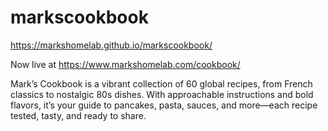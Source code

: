 # markscookbook

https://markshomelab.github.io/markscookbook/

Now live at https://www.markshomelab.com/cookbook/

Mark’s Cookbook is a vibrant collection of 60 global recipes, from French classics to nostalgic 80s dishes. With approachable instructions and bold flavors, it’s your guide to pancakes, pasta, sauces, and more—each recipe tested, tasty, and ready to share.
